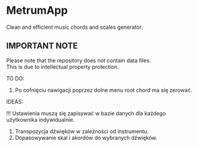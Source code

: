 <h1>MetrumApp</h1>
<p>Clean and efficient music chords and scales generator.</p>

<h2>IMPORTANT NOTE</h2>
<p>Please note that the repository does not contain data files.<br>
This is due to intellectual property protection.</p>

TO DO:

1. Po cofnięciu nawigacji poprzez dolne menu root chord ma się zerować.

IDEAS:

!!! Ustawienia muszą się zapisywać w bazie danych dla każdego użytkownika indywidualnie.

1. Transpozycja dźwięków w zależności od instrumentu.
2. Dopasowywanie skal i akordów do wybranych dźwięków.

